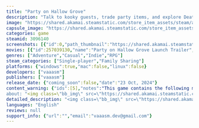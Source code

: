 ```yaml
---
title: "Party on Hallow Grove"
description: "Talk to kooky guests, trade party items, and explore Death’s mansion as you throw him the spookiest birthday party EVER!"
image: "https://shared.akamai.steamstatic.com/store_item_assets/steam/apps/3096140/header.jpg?t=1730265925"
capsule_image: "https://shared.akamai.steamstatic.com/store_item_assets/steam/apps/3096140/capsule_231x87.jpg?t=1730265925"
categories: game
steamid: 3096140
screenshots: [{"id":0,"path_thumbnail":"https://shared.akamai.steamstatic.com/store_item_assets/steam/apps/3096140/ss_780925f8720d31d8d38c4a19ead63e25c0fa0335.600x338.jpg?t=1730265925","path_full":"https://shared.akamai.steamstatic.com/store_item_assets/steam/apps/3096140/ss_780925f8720d31d8d38c4a19ead63e25c0fa0335.1920x1080.jpg?t=1730265925"},{"id":1,"path_thumbnail":"https://shared.akamai.steamstatic.com/store_item_assets/steam/apps/3096140/ss_8ba540ba0d5696a354cc839db9b1626d21c5a564.600x338.jpg?t=1730265925","path_full":"https://shared.akamai.steamstatic.com/store_item_assets/steam/apps/3096140/ss_8ba540ba0d5696a354cc839db9b1626d21c5a564.1920x1080.jpg?t=1730265925"},{"id":2,"path_thumbnail":"https://shared.akamai.steamstatic.com/store_item_assets/steam/apps/3096140/ss_ef2aca53abf3c348df09b414f2135dca8fde197d.600x338.jpg?t=1730265925","path_full":"https://shared.akamai.steamstatic.com/store_item_assets/steam/apps/3096140/ss_ef2aca53abf3c348df09b414f2135dca8fde197d.1920x1080.jpg?t=1730265925"},{"id":3,"path_thumbnail":"https://shared.akamai.steamstatic.com/store_item_assets/steam/apps/3096140/ss_6dd651b5e41c908fbf8fe97d79bcb06a734f221c.600x338.jpg?t=1730265925","path_full":"https://shared.akamai.steamstatic.com/store_item_assets/steam/apps/3096140/ss_6dd651b5e41c908fbf8fe97d79bcb06a734f221c.1920x1080.jpg?t=1730265925"},{"id":4,"path_thumbnail":"https://shared.akamai.steamstatic.com/store_item_assets/steam/apps/3096140/ss_aabff3fb907319c2f8fb4d1515d9f270d32892fe.600x338.jpg?t=1730265925","path_full":"https://shared.akamai.steamstatic.com/store_item_assets/steam/apps/3096140/ss_aabff3fb907319c2f8fb4d1515d9f270d32892fe.1920x1080.jpg?t=1730265925"},{"id":5,"path_thumbnail":"https://shared.akamai.steamstatic.com/store_item_assets/steam/apps/3096140/ss_3c723d7d77a45ce9f12d45d4948ec3f84fac73d6.600x338.jpg?t=1730265925","path_full":"https://shared.akamai.steamstatic.com/store_item_assets/steam/apps/3096140/ss_3c723d7d77a45ce9f12d45d4948ec3f84fac73d6.1920x1080.jpg?t=1730265925"},{"id":6,"path_thumbnail":"https://shared.akamai.steamstatic.com/store_item_assets/steam/apps/3096140/ss_91f88a5884252bc64264f2b776365845ef3e22fe.600x338.jpg?t=1730265925","path_full":"https://shared.akamai.steamstatic.com/store_item_assets/steam/apps/3096140/ss_91f88a5884252bc64264f2b776365845ef3e22fe.1920x1080.jpg?t=1730265925"},{"id":7,"path_thumbnail":"https://shared.akamai.steamstatic.com/store_item_assets/steam/apps/3096140/ss_d168fa28a20dacb8cbdfa19a09e8501a84552027.600x338.jpg?t=1730265925","path_full":"https://shared.akamai.steamstatic.com/store_item_assets/steam/apps/3096140/ss_d168fa28a20dacb8cbdfa19a09e8501a84552027.1920x1080.jpg?t=1730265925"}]
movies: [{"id":257039130,"name":"Party on Hallow Grove Launch Trailer","thumbnail":"https://shared.akamai.steamstatic.com/store_item_assets/steam/apps/257039130/e2a07a77fd25f8649600e94c526739395f9b4954/movie_600x337.jpg?t=1730265839","webm":{"480":"http://video.akamai.steamstatic.com/store_trailers/257039130/movie480_vp9.webm?t=1730265839","max":"http://video.akamai.steamstatic.com/store_trailers/257039130/movie_max_vp9.webm?t=1730265839"},"mp4":{"480":"http://video.akamai.steamstatic.com/store_trailers/257039130/movie480.mp4?t=1730265839","max":"http://video.akamai.steamstatic.com/store_trailers/257039130/movie_max.mp4?t=1730265839"},"highlight":true},{"id":257061957,"name":"PoHG Steam Next Fest Trailer","thumbnail":"https://shared.akamai.steamstatic.com/store_item_assets/steam/apps/257061957/4a648cbbc1ff6bbdc181d4f1714085401452f5a7/movie_600x337.jpg?t=1728078756","webm":{"480":"http://video.akamai.steamstatic.com/store_trailers/257061957/movie480_vp9.webm?t=1728078756","max":"http://video.akamai.steamstatic.com/store_trailers/257061957/movie_max_vp9.webm?t=1728078756"},"mp4":{"480":"http://video.akamai.steamstatic.com/store_trailers/257061957/movie480.mp4?t=1728078756","max":"http://video.akamai.steamstatic.com/store_trailers/257061957/movie_max.mp4?t=1728078756"},"highlight":true}]
genres: ["Adventure","Casual","Indie","RPG"]
steam_categories: ["Single-player","Family Sharing"]
platforms: {"windows":true,"mac":false,"linux":false}
developers: ["vaaasm"]
publishers: ["vaaasm"]
release_date: {"coming_soon":false,"date":"23 Oct, 2024"}
content_warning: {"ids":[5],"notes":"This game contains the following mature content: some nudity, depictions & use of alcohol and cannabis, suggestive sexual themes & innuendos, crude humour, crude language & swearing, blood, gore & violence."}
about: "<img class=\"bb_img\" src=\"https://shared.akamai.steamstatic.com/store_item_assets/steam/apps/3096140/extras/Title_x2.gif?t=1730265925\" /><br>Party on Hallow Grove is a small, cute <strong>halloween adventure game</strong> where you are tasked with throwing Death the best surprise birthday party <strong>EVER</strong>!<br><br><img class=\"bb_img\" src=\"https://shared.akamai.steamstatic.com/store_item_assets/steam/apps/3096140/extras/STORY_TEXT_x3.gif?t=1730265925\" /><br><br><img class=\"bb_img\" src=\"https://shared.akamai.steamstatic.com/store_item_assets/steam/apps/3096140/extras/hallow-grove-train.gif?t=1730265925\" /><br><br>You and Death go way back. You’ve been invited to his birthday party - and its gonna be a <i>big one</i>. But when you get there, nothing’s ready, and all of Death’s friends are being <strong>a**holes</strong>.<br><br><img class=\"bb_img\" src=\"https://shared.akamai.steamstatic.com/store_item_assets/steam/apps/3096140/extras/GAMEPLAY_TEXT_x3.gif?t=1730265925\" /><br><br><img class=\"bb_img\" src=\"https://shared.akamai.steamstatic.com/store_item_assets/steam/apps/3096140/extras/pohg_clip_1-ezgif.com-video-to-gif-converter.gif?t=1730265925\" /><br><br><i>PoHG</i> is a <strong>top-down rpg</strong> with an emphasis on story, exploration, interaction, dialogue and item trading. Talk to kooky guests, explore the mansion, trade party items, put up decorations, and play some party music - all before Death wakes up from his death nap.<br><br>On your quest, you will laugh, make weird friends, and learn to be kind to one another - and when the party is crashed by an unexpected guest, you’ll be faced with your biggest challenge yet.<br><br><img class=\"bb_img\" src=\"https://shared.akamai.steamstatic.com/store_item_assets/steam/apps/3096140/extras/Character_Roster_WO_x2.gif?t=1730265925\" />"
detailed_description: "<img class=\"bb_img\" src=\"https://shared.akamai.steamstatic.com/store_item_assets/steam/apps/3096140/extras/Title_x2.gif?t=1730265925\" /><br>Party on Hallow Grove is a small, cute <strong>halloween adventure game</strong> where you are tasked with throwing Death the best surprise birthday party <strong>EVER</strong>!<br><br><img class=\"bb_img\" src=\"https://shared.akamai.steamstatic.com/store_item_assets/steam/apps/3096140/extras/STORY_TEXT_x3.gif?t=1730265925\" /><br><br><img class=\"bb_img\" src=\"https://shared.akamai.steamstatic.com/store_item_assets/steam/apps/3096140/extras/hallow-grove-train.gif?t=1730265925\" /><br><br>You and Death go way back. You’ve been invited to his birthday party - and its gonna be a <i>big one</i>. But when you get there, nothing’s ready, and all of Death’s friends are being <strong>a**holes</strong>.<br><br><img class=\"bb_img\" src=\"https://shared.akamai.steamstatic.com/store_item_assets/steam/apps/3096140/extras/GAMEPLAY_TEXT_x3.gif?t=1730265925\" /><br><br><img class=\"bb_img\" src=\"https://shared.akamai.steamstatic.com/store_item_assets/steam/apps/3096140/extras/pohg_clip_1-ezgif.com-video-to-gif-converter.gif?t=1730265925\" /><br><br><i>PoHG</i> is a <strong>top-down rpg</strong> with an emphasis on story, exploration, interaction, dialogue and item trading. Talk to kooky guests, explore the mansion, trade party items, put up decorations, and play some party music - all before Death wakes up from his death nap.<br><br>On your quest, you will laugh, make weird friends, and learn to be kind to one another - and when the party is crashed by an unexpected guest, you’ll be faced with your biggest challenge yet.<br><br><img class=\"bb_img\" src=\"https://shared.akamai.steamstatic.com/store_item_assets/steam/apps/3096140/extras/Character_Roster_WO_x2.gif?t=1730265925\" />"
languages: "English"
reviews: null
support_info: {"url":"","email":"vaaasm.dev@gmail.com"}
---
```


